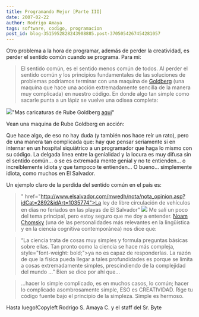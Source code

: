 ```yaml
---
title: Programando Mejor [Parte III]
date: 2007-02-22
author: Rodrigo Amaya
tags: software, codigo, programacion
post_id: blog-3515952828243908885.post-3705054267454281057
---
```


Otro problema a la hora de programar, además de perder la creatividad, es perder el sentido común cuando se programa. Para mi:

> El sentido común, es el sentido
> menos común de todos.
Al perder el sentido común y los principios fundamentales de las soluciones de problemas podríamos terminar con una maquina de [Goldberg](http://en.wikipedia.org/wiki/Rube_Goldberg) (una maquina que hace una acción extremadamente sencilla de la manera muy complicada) en nuestro código. En donde algo tan simple como sacarle punta a un lápiz se vuelve una odisea completa:

[![](http://bp0.blogger.com/_ayvorITawE4/Rd2UlaSA-GI/AAAAAAAAAIw/nrPBhYn-jI4/s400/RG_168.gif)](http://bp0.blogger.com/_ayvorITawE4/Rd2UlaSA-GI/AAAAAAAAAIw/nrPBhYn-jI4/s1600-h/RG_168.gif)"Mas caricaturas de Rube Goldberg [aqui](http://www.rubegoldberg.com/gallery.php)"

Vean una maquina de Rube Goldberg en acción:

Que hace algo, de eso no hay duda (y también nos hace reír un rato), pero de una manera tan complicada que: hay que pensar seriamente si en internar en un hospital siquiátrico a un programador que haga lo mismo con su código. La delgada linea entre la genialidad y la locura es muy difusa sin el sentido común... o se es extremada mente genial y no te entienden... o increíblemente idiota y que tampoco te entienden... O bueno... simplemente idiota, como muchos en El Salvador.

Un ejemplo claro de la perdida del sentido común en el país es:
> " href="http://www.elsalvador.com/mwedh/nota/nota_opinion.asp?idCat=2892&idArt=1035774">La
> ley de libre circulación de vehículos en días no feriados en las playas de El
> Salvador"
[![](http://bp0.blogger.com/_ayvorITawE4/ReBSfqSA-II/AAAAAAAAAJM/TZsLxRsbYY8/s400/tor.jpg)](http://bp0.blogger.com/_ayvorITawE4/ReBSfqSA-II/AAAAAAAAAJM/TZsLxRsbYY8/s1600-h/tor.jpg) Me salí un poco del tema principal, pero estoy seguro que me doy a entender. [Noam Chomsky](http://es.wikipedia.org/wiki/Noam_Chomsky) (una de las personalidades más relevantes en la lingüística y en la ciencia cognitiva contemporánea) nos dice que:

> “La ciencia trata de cosas muy simples y formula
> preguntas básicas sobre ellas. Tan pronto como la ciencia se hace más compleja, style="font-weight: bold;">ya no es capaz de responderlas.
> La razón
> de que la física pueda llegar a tales profundidades es porque se limita a cosas extremadamente
> simples, prescindiendo de la complejidad del
> mundo …”
Bien se dice por ahí que...

> ...hacer lo simple
> complicado, es en muchos casos, lo común; hacer lo complicado asombrosamente simple, ESO es
> CREATIVIDAD.
Rige tu código fuente bajo el principio de la simpleza. Simple es hermoso.

Hasta luego!Copyleft Rodrigo S. Amaya C. y el staff del Sr. Byte